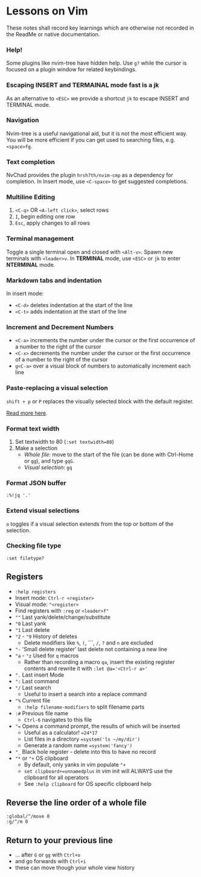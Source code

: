 # Lessons on Vim

These notes shall record key learnings which are otherwise not recorded in the ReadMe or native documentation.

### Help!

Some plugins like nvim-tree have hidden help.
Use `g?` while the cursor is focused on a plugin window for related keybindings.

### Escaping INSERT and TERMAINAL mode fast is a jk

As an alternative to `<ESC>` we provide a shortcut `jk` to escape INSERT and TERMINAL mode.

### Navigation

Nvim-tree is a useful navigational aid, but it is not the most efficient way.
You will be more efficient if you can get used to searching files, e.g. `<space>fg`.

### Text completion

NvChad provides the plugin `hrsh7th/nvim-cmp` as a dependency for completion.
In Insert mode, use `<C-space>` to get suggested completions. 

### Multiline Editing

1. `<C-q>` OR `<A-left click>`, select rows 
2. `I`, begin editing one row
3. `Esc`, apply changes to all rows

### Terminal management

Toggle a single terminal open and closed with `<Alt-v>`. 
Spawn new terminals with `<leader>v`.
In **TERMINAL** mode, use `<ESC>` or `jk` to enter **NTERMINAL** mode.

### Markdown tabs and indentation

In insert mode:
* `<C-d>` deletes indentation at the start of the line
* `<C-t>` adds indentation at the start of the line

### Increment and Decrement Numbers

* `<C-a>` increments the number under the cursor or the first occurrence of a number to the right of the cursor
* `<C-x>` decrements the number under the cursor or the first occurrence of a number to the right of the cursor
* `g<C-a>` over a visual block of numbers to automatically increment each line

### Paste-replacing a visual selection

`shift + p` or `P` replaces the visually selected block with the default register.

[Read more here](https://learnbyexample.github.io/tips/vim-tip-1/).

### Format text width

1. Set textwidth to 80 (`:set textwidth=80`)
2. Make a selection
	* *Whole file:* move to the start of the file (can be done with Ctrl-Home or `gg`), and type `gqG`.
	* *Visual selection*: `gq`

### Format JSON buffer

`:%!jq '.'`

### Extend visual selections

`o` toggles if a visual selection extends from the top or bottom of the selection.

### Checking file type

`:set filetype?`

## Registers

* `:help registers`
* Insert mode: `Ctrl-r <register>`
* Visual mode: `"<register>`
* Find registers with `:reg` or `<leader>f"`
* `""` Last yank/delete/change/substitute
* `"0` Last yank
* `"1` Last delete
* `"2` - `"9` History of deletes
	* Delete modifiers like	`%`, `(`, ```, `/`, `?` and `n` are excluded
* `"-` 'Small delete register' last delete not containing a new line
* `"a` - `"z` Used for `q` macros
	* Rather than recording a macro `qa`, insert the existing register contents and rewrite it with `:let @a='<Ctrl-r a>'`
* `".` Last insert Mode
* `":` Last command
* `"/` Last search
	* Useful to insert a search into a replace command
* `"%` Current file
	* `:help filename-modifiers` to split filename parts
* `:#` Previous file name
	* `Ctrl-6` navigates to this file
* `"=` Opens a command prompt, the results of which will be inserted
	* Useful as a calculator! `=24*17`
	* List files in a directory `=system('ls ~/my/dir')`
	* Generate a random name `=system('fancy')`
* `"_` Black hole register - delete into this to have no record
* `"*` or `"+` OS clipboard
	* By default, only yanks in vim populate `"+`
	* `set clipboard+=unnamedplus` in vim init will ALWAYS use the clipboard for all operators
	* See `:help clipboard` for OS specific clipboard help

## Reverse the line order of a whole file

```vim
:global/^/move 0
:g/^/m 0
```

## Return to your previous line

- ... after `G` or `gg` with `Ctrl+o`
- and go forwards with `Ctrl+i`
- these can move though your whole view history
